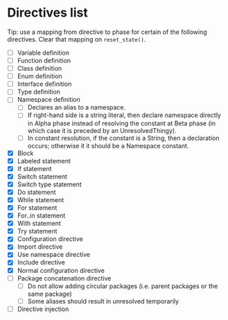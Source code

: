 # Directives list

Tip: use a mapping from directive to phase for certain of the following directives. Clear that mapping on `reset_state()`.

* [ ] Variable definition
* [ ] Function definition
* [ ] Class definition
* [ ] Enum definition
* [ ] Interface definition
* [ ] Type definition
* [ ] Namespace definition
  * [ ] Declares an alias to a namespace.
  * [ ] If right-hand side is a string literal, then declare namespace directly in Alpha phase instead of resolving the constant at Beta phase (in which case it is preceded by an UnresolvedThingy).
  * [ ] In constant resolution, if the constant is a String, then a declaration occurs; otherwise it it should be a Namespace constant.
* [x] Block
* [x] Labeled statement
* [x] If statement
* [x] Switch statement
* [x] Switch type statement
* [x] Do statement
* [x] While statement
* [x] For statement
* [x] For..in statement
* [x] With statement
* [x] Try statement
* [x] Configuration directive
* [x] Import directive
* [x] Use namespace directive
* [x] Include directive
* [x] Normal configuration directive
* [ ] Package concatenation directive
  * [ ] Do not allow adding circular packages (i.e. parent packages or the same package)
  * [ ] Some aliases should result in unresolved temporarily
* [ ] Directive injection
